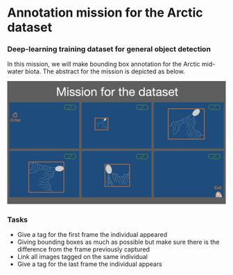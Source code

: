 # Annotation mission for the Arctic dataset 

### Deep-learning training dataset for general object detection
In this mission, we will make bounding box annotation for the Arctic mid-water biota.
The abstract for the mission is depicted as below.<br>

![mission](../images/mission_for_the_dataset.png)

### Tasks

- Give a tag for the first frame the individual appeared 
- Giving bounding boxes as much as possible but make sure there is the difference from the frame previously captured 
- Link all images tagged on the same individual
- Give a tag for the last frame the individual appears
